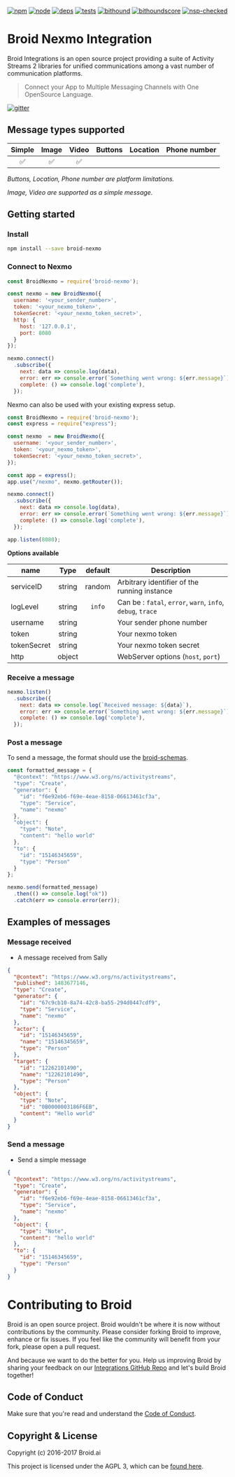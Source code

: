 [![npm][npm]][npm-url]
[![node][node]][node-url]
[![deps][deps]][deps-url]
[![tests][tests]][tests-url]
[![bithound][bithound]][bithound-url]
[![bithoundscore][bithoundscore]][bithoundscore-url]
[![nsp-checked][nsp-checked]][nsp-checked-url]

# Broid Nexmo Integration

Broid Integrations is an open source project providing a suite of Activity Streams 2 libraries for unified communications among a vast number of communication platforms.

> Connect your App to Multiple Messaging Channels with  One OpenSource Language.

[![gitter](https://badges.gitter.im/broidHQ/broid.svg)](https://t.broid.ai/c/Blwjlw?utm_source=github&utm_medium=readme&utm_campaign=top&link=gitter)

## Message types supported

| Simple | Image | Video | Buttons | Location | Phone number |
|:------:|:-----:|:-----:|:-------:|:--------:|:------------:|
|   ✅    |   ✅   |   ✅   |         |          |              |

_Buttons, Location, Phone number are platform limitations._

_Image, Video are supported as a simple message._

## Getting started

### Install

```bash
npm install --save broid-nexmo
```

### Connect to Nexmo

```javascript
const BroidNexmo = require('broid-nexmo');

const nexmo = new BroidNexmo({
  username: '<your_sender_number>',
  token: '<your_nexmo_token>',
  tokenSecret: '<your_nexmo_token_secret>',
  http: {
    host: '127.0.0.1',
    port: 8080
  }
});

nexmo.connect()
  .subscribe({
    next: data => console.log(data),
    error: err => console.error(`Something went wrong: ${err.message}`),
    complete: () => console.log('complete'),
  });
```

Nexmo can also be used with your existing express setup.

```javascript
const BroidNexmo = require('broid-nexmo');
const express = require("express");

const nexmo  = new BroidNexmo({
  username: '<your_sender_number>',
  token: '<your_nexmo_token>',
  tokenSecret: '<your_nexmo_token_secret>',
});

const app = express();
app.use("/nexmo", nexmo.getRouter());

nexmo.connect()
  .subscribe({
    next: data => console.log(data),
    error: err => console.error(`Something went wrong: ${err.message}`),
    complete: () => console.log('complete'),
  });

app.listen(8080);
```

**Options available**

| name            | Type     | default    | Description  |
| --------------- |:--------:| :--------: | --------------------------|
| serviceID       | string   | random     | Arbitrary identifier of the running instance |
| logLevel        | string   | `info`     | Can be : `fatal`, `error`, `warn`, `info`, `debug`, `trace` |
| username        | string   |            | Your sender phone number |
| token           | string   |            | Your nexmo token         |
| tokenSecret     | string   |            | Your nexmo token secret  |
| http            | object   |            | WebServer options (`host`, `port`) |

### Receive a message

```javascript
nexmo.listen()
  .subscribe({
    next: data => console.log(`Received message: ${data}`),
    error: err => console.error(`Something went wrong: ${err.message}`),
    complete: () => console.log('complete'),
  });
```

### Post a message

To send a message, the format should use the [broid-schemas](https://github.com/broidHQ/integrations/tree/master/broid-schemas).

```javascript
const formatted_message = {
  "@context": "https://www.w3.org/ns/activitystreams",
  "type": "Create",
  "generator": {
    "id": "f6e92eb6-f69e-4eae-8158-06613461cf3a",
    "type": "Service",
    "name": "nexmo"
  },
  "object": {
    "type": "Note",
    "content": "hello world"
  },
  "to": {
    "id": "15146345659",
    "type": "Person"
  }
};

nexmo.send(formatted_message)
  .then(() => console.log("ok"))
  .catch(err => console.error(err));
```

## Examples of messages

### Message received

- A message received from Sally

```json
{
  "@context": "https://www.w3.org/ns/activitystreams",
  "published": 1483677146,
  "type": "Create",
  "generator": {
    "id": "67c9cb10-8a74-42c8-ba55-294d0447cdf9",
    "type": "Service",
    "name": "nexmo"
  },
  "actor": {
    "id": "15146345659",
    "name": "15146345659",
    "type": "Person"
  },
  "target": {
    "id": "12262101490",
    "name": "12262101490",
    "type": "Person"
  },
  "object": {
    "type": "Note",
    "id": "0B0000003186F6EB",
    "content": "Hello world"
  }
}
```

### Send a message

- Send a simple message

```json
{
  "@context": "https://www.w3.org/ns/activitystreams",
  "type": "Create",
  "generator": {
    "id": "f6e92eb6-f69e-4eae-8158-06613461cf3a",
    "type": "Service",
    "name": "nexmo"
  },
  "object": {
    "type": "Note",
    "content": "hello world"
  },
  "to": {
    "id": "15146345659",
    "type": "Person"
  }
}
```

# Contributing to Broid

Broid is an open source project. Broid wouldn't be where it is now without contributions by the community. Please consider forking Broid to improve, enhance or fix issues. If you feel like the community will benefit from your fork, please open a pull request.

And because we want to do the better for you. Help us improving Broid by
sharing your feedback on our [Integrations GitHub Repo](https://github.com/broidhq/integrations) and let's build Broid together!

## Code of Conduct

Make sure that you're read and understand the [Code of Conduct](http://contributor-covenant.org/version/1/2/0/).

## Copyright & License

Copyright (c) 2016-2017 Broid.ai

This project is licensed under the AGPL 3, which can be
[found here](https://www.gnu.org/licenses/agpl-3.0.en.html).

[npm]: https://img.shields.io/badge/npm-broid-green.svg?style=flat
[npm-url]: https://www.npmjs.com/~broid

[node]: https://img.shields.io/node/v/broid-nexmo.svg
[node-url]: https://nodejs.org

[deps]: https://img.shields.io/badge/dependencies-checked-green.svg?style=flat
[deps-url]: #integrations

[tests]: https://img.shields.io/travis/broidHQ/integrations/master.svg
[tests-url]: https://travis-ci.org/broidHQ/integrations

[bithound]: https://img.shields.io/bithound/code/github/broidHQ/integrations.svg
[bithound-url]: https://www.bithound.io/github/broidHQ/integrations

[bithoundscore]: https://www.bithound.io/github/broidHQ/integrations/badges/score.svg
[bithoundscore-url]: https://www.bithound.io/github/broidHQ/integrations

[nsp-checked]: https://img.shields.io/badge/nsp-checked-green.svg?style=flat
[nsp-checked-url]: https://nodesecurity.io
